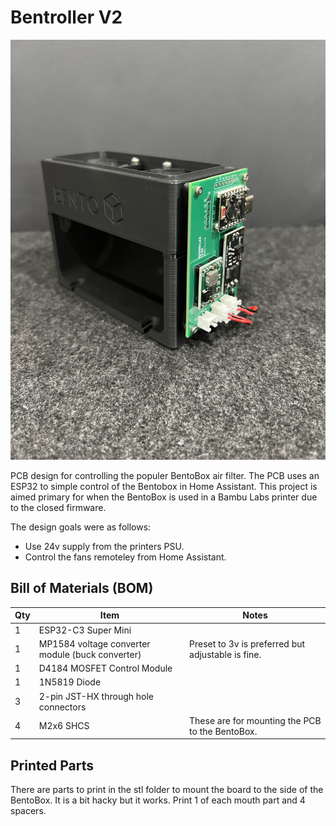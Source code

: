 # Bentroller V2
<img src='images/bentrollerV2.jpg' width=800>

PCB design for controlling the populer BentoBox air filter. The PCB uses an ESP32 to simple control of the Bentobox in Home Assistant. This project is aimed primary for when the BentoBox is used in a Bambu Labs printer due to the closed firmware.

The design goals were as follows:
- Use 24v supply from the printers PSU.
- Control the fans remoteley from Home Assistant.

## Bill of Materials (BOM)

| Qty | Item                                          | Notes                        |
| --- | --------------------------------------------- | ----------------------------------------------------------------------------------------- |
| 1   | ESP32-C3 Super Mini                           |                                                                                           |
| 1   | MP1584 voltage converter module (buck converter) | Preset to 3v is preferred but adjustable is fine.                                      |
| 1   | D4184 MOSFET Control Module                   |                                                                                           |
| 1   | 1N5819 Diode                                  |                                                                                           |
| 3   | 2-pin JST-HX through hole connectors          |                                                                                           |
| 4   | M2x6 SHCS                                     | These are for mounting the PCB to the BentoBox.                                           |


## Printed Parts
There are parts to print in the stl folder to mount the board to the side of the BentoBox. It is a bit hacky but it works. Print 1 of each mouth part and 4 spacers.
